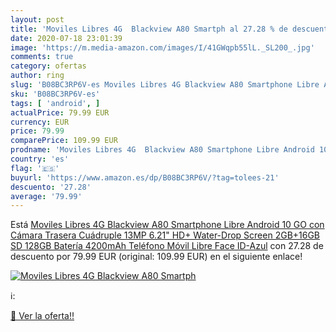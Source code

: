 ```yaml
---
layout: post
title: 'Moviles Libres 4G  Blackview A80 Smartph al 27.28 % de descuento'
date: 2020-07-18 23:01:39
image: 'https://m.media-amazon.com/images/I/41GWqpb55lL._SL200_.jpg'
comments: true
category: ofertas
author: ring
slug: 'B08BC3RP6V-es Moviles Libres 4G Blackview A80 Smartphone Libre Android...'
sku: 'B08BC3RP6V-es'
tags: [ 'android', ]
actualPrice: 79.99 EUR
currency: EUR
price: 79.99
comparePrice: 109.99 EUR
prodname: 'Moviles Libres 4G  Blackview A80 Smartphone Libre Android 10 GO con Cámara Trasera Cuádruple 13MP  6.21" HD+ Water-Drop Screen  2GB+16GB  SD 128GB   Batería 4200mAh Teléfono Móvil Libre  Face ID-Azul'
country: 'es'
flag: '🇪🇸'
buyurl: 'https://www.amazon.es/dp/B08BC3RP6V/?tag=tolees-21'
descuento: '27.28'
average: '79.99'
---
```


Está [Moviles Libres 4G  Blackview A80 Smartphone Libre Android 10 GO con Cámara Trasera Cuádruple 13MP  6.21" HD+ Water-Drop Screen  2GB+16GB  SD 128GB   Batería 4200mAh Teléfono Móvil Libre  Face ID-Azul](https://www.amazon.es/dp/B08BC3RP6V/?tag=tolees-21) con 27.28 de descuento por 79.99 EUR (original: 109.99 EUR) en el siguiente enlace!

[![Moviles Libres 4G  Blackview A80 Smartph](https://m.media-amazon.com/images/I/41GWqpb55lL._SL200_.jpg)](https://www.amazon.es/dp/B08BC3RP6V/?tag=tolees-21)

ℹ️:


[🛒 Ver la oferta!!](https://www.amazon.es/dp/B08BC3RP6V/?tag=tolees-21)
